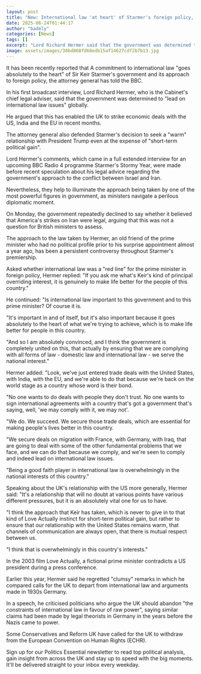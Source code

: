```yaml
---
layout: post
title: "New: International law 'at heart' of Starmer's foreign policy, says Hermer"
date: 2025-06-24T01:44:17
author: "badely"
categories: [News]
tags: []
excerpt: "Lord Richard Hermer said that the government was determined to 'lead on international law issues' globally."
image: assets/images/38bd868fd68edb15af14627cdf2b7b13.jpg
---
```


It has been recently reported that A commitment to international law "goes absolutely to the heart" of Sir Keir Starmer's government and its approach to foreign policy, the attorney general has told the BBC.

In his first broadcast interview, Lord Richard Hermer, who is the Cabinet's chief legal adviser, said that the government was determined to "lead on international law issues" globally.

He argued that this has enabled the UK to strike economic deals with the US, India and the EU in recent months. 

The attorney general also defended Starmer's decision to seek a "warm" relationship with President Trump even at the expense of "short-term political gain".

Lord Hermer's comments, which came in a full extended interview for an upcoming BBC Radio 4 programme Starmer's Stormy Year, were made before recent speculation about his legal advice regarding the government's approach to the conflict between Israel and Iran.

Nevertheless, they help to illuminate the approach being taken by one of the most powerful figures in government, as ministers navigate a perilous diplomatic moment.

On Monday, the government repeatedly declined to say whether it believed that America's strikes on Iran were legal, arguing that this was not a question for British ministers to assess.

The approach to the law taken by Hermer, an old friend of the prime minister who had no political profile prior to his surprise appointment almost a year ago, has been a persistent controversy throughout Starmer's premiership.

Asked whether international law was a "red line" for the prime minister in foreign policy, Hermer replied: "If you ask me what's Keir's kind of principal overriding interest, it is genuinely to make life better for the people of this country."

He continued: "Is international law important to this government and to this prime minister? Of course it is.

"It's important in and of itself, but it's also important because it goes absolutely to the heart of what we're trying to achieve, which is to make life better for people in this country. 

"And so I am absolutely convinced, and I think the government is completely united on this, that actually by ensuring that we are complying with all forms of law - domestic law and international law - we serve the national interest."

Hermer added: "Look, we've just entered trade deals with the United States, with India, with the EU, and we're able to do that because we're back on the world stage as a country whose word is their bond.

"No one wants to do deals with people they don't trust. No one wants to sign international agreements with a country that's got a government that's saying, well, 'we may comply with it, we may not'.

"We do. We succeed. We secure those trade deals, which are essential for making people's lives better in this country.

"We secure deals on migration with France, with Germany, with Iraq, that are going to deal with some of the other fundamental problems that we face, and we can do that because we comply, and we're seen to comply and indeed lead on international law issues.

"Being a good faith player in international law is overwhelmingly in the national interests of this country."

Speaking about the UK's relationship with the US more generally, Hermer said: "It's a relationship that will no doubt at various points have various different pressures, but it is an absolutely vital one for us to have. 

"I think the approach that Keir has taken, which is never to give in to that kind of Love Actually instinct for short-term political gain, but rather to ensure that our relationship with the United States remains warm, that channels of communication are always open, that there is mutual respect between us.

"I think that is overwhelmingly in this country's interests."

In the 2003 film Love Actually, a fictional prime minister contradicts a US president during a press conference.

Earlier this year, Hermer said he regretted "clumsy" remarks in which he compared calls for the UK to depart from international law and arguments made in 1930s Germany.

In a speech, he criticised politicians who argue the UK should abandon "the constraints of international law in favour of raw power", saying similar claims had been made by legal theorists in Germany in the years before the Nazis came to power.

Some Conservatives and Reform UK have called for the UK to withdraw from the European Convention on Human Rights (ECHR).

Sign up for our Politics Essential newsletter to read top political analysis, gain insight from across the UK and stay up to speed with the big moments. It'll be delivered straight to your inbox every weekday.

